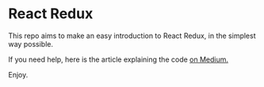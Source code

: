 # React Redux

This repo aims to make an easy introduction to React Redux, in the simplest way possible.

If you need help, here is the article explaining the code [on Medium.](https://tasbasi.medium.com/react-redux-isnt-a-monster-ab520459150a)

Enjoy.
